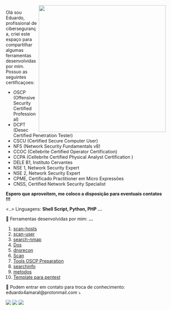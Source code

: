 <img src="https://raw.githubusercontent.com/MicaelliMedeiros/micaellimedeiros/master/image/computer-illustration.png" min-width="400px" max-width="400px" width="400px" align="right">

<p align="left"> 
  Olá sou Eduardo, profissional de cibersegurança, criei este espaço para compartilhar algumas ferramentas desenvolvidas por mim.<br>
  Possuo as seguintes certificaçoes:
<ul>  
<li>OSCP (Offensive Security Certified Professional)</li>
<li>DCPT (Desec Certified Penetration Tester)</li>
<li>CSCU (Certified Secure Computer User)</li>
<li>NFS (Network Security Fundamentals v8)</li>
<li>CCOC (Cellebrite Certified Operator Certification)</li>
<li>CCPA (Cellebrite Certified Physical Analyst Certification )</li>
<li>DELE B1, Instituto Cervantes</li>
<li>NSE 1, Network Security Expert</li>
<li>NSE 2, Network Security Expert</li>
<li>CPME, Certificado Practitioner em Micro Expressões</li>
<li>CNSS, Certified Network Security Specialist</li>
</ul>
 <strong> Espero que aproveitem, me coloco a disposição para eventuais contatos !!!</strong>
</p>

<p align="left">
  <..> Linguagens: <strong>Shell Script, Python, PHP ... </strong>
</p>

<p align="left">
  💼 Ferramentas desenvolvidas por mim: <strong>...</strong>
</p>
<ol>
    <li><a href="https://github.com/faciltech/scan-hosts" alt="scan-user">scan-hosts</a></li>
    <li><a href="https://github.com/faciltech/scan-user" alt="scan-user">scan-user</a></li>
    <li><a href="https://github.com/faciltech/search-nmap" alt="search-nmap">search-nmap</a></li>
    <li><a href="https://github.com/faciltech/dos.py" alt="Dos">Dos</a></li>
    <li><a href="https://github.com/faciltech/dnsrecon" alt="resdns">dnsrecon</a></li>
    <li><a href="https://github.com/faciltech/scan/blob/main/README.md" alt="zap">Scan</a></li>
    <li><a href="https://github.com/faciltech/Tools_OSCP_Preparation/wiki" alt="Tools_OSCP_Preparation">Tools OSCP Preparation</a></li>
    <li><a href="https://github.com/faciltech/searchinfo" alt="searchinfo">searchinfo</a></li>
    <li><a href="https://github.com/faciltech/metodo/tree/main" alt="metodos">metodos</a></li>
    <li><a href="https://github.com/faciltech/Tools_OSCP_Preparation/wiki" alt="Tools_OSCP_Preparation">Template para pentest</a></li>

</ol>
<p align="left">
  💌 Podem entrar em contato para troca de conhecimento: eduardo4amaral@protonmail.com ⤵️
</p>

<p align="left">
  <a href="#" alt="Linkedin">
  <img src="https://img.shields.io/badge/-Linkedin-0e76a8?style=flat-square&logo=Linkedin&logoColor=white&link=https://www.linkedin.com/in/eduardo-a-02194451/" /></a>
 
 <a href="#" alt="Facebook">
  <img src="https://img.shields.io/badge/-Facebook-3b5998?style=flat-square&labelColor=3b5998&logo=facebook&logoColor=white&link=https://www.facebook.com/faciltech135/"/></a>

  <a href="#" alt="Instagram">
  <img src="https://img.shields.io/badge/-Instagram-DF0174?style=flat-square&labelColor=DF0174&logo=instagram&logoColor=white&link=https://www.instagram.com/faciltech135/"/></a>
</p>  
